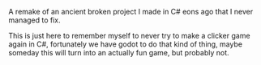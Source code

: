 
A remake of an ancient broken project I made in C# eons ago that I never managed to fix.

This is just here to remember myself to never try to make a clicker game again in C#, fortunately we have godot to do that kind of thing, maybe someday this will turn into an actually fun game, but probably not.

